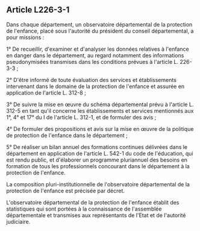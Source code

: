 ## Article L226-3-1

Dans chaque département, un observatoire départemental de la protection de l'enfance, placé sous l'autorité
du président du conseil départemental, a pour missions :


1° De recueillir, d'examiner et d'analyser les données relatives à l'enfance en danger dans le département,
au regard notamment des informations pseudonymisées transmises dans les conditions prévues à l'article L.
226-3-3 ;

2° D'être informé de toute évaluation des services et établissements intervenant dans le domaine de la
protection de l'enfance et assurée en application de l'article L. 312-8 ;

3° De suivre la mise en œuvre du schéma départemental prévu à l'article L. 312-5 en tant qu'il concerne les
établissements et services mentionnés aux 1°, 4° et 17° du I de l'article L. 312-1, et de formuler des avis ;

4° De formuler des propositions et avis sur la mise en œuvre de la politique de protection de l'enfance dans le
département ;

5° De réaliser un bilan annuel des formations continues délivrées dans le département en application de
l'article L. 542-1 du code de l'éducation, qui est rendu public, et d'élaborer un programme pluriannuel des
besoins en formation de tous les professionnels concourant dans le département à la protection de l'enfance.

La composition pluri-institutionnelle de l'observatoire départemental de la protection de l'enfance est
précisée par décret.

L'observatoire départemental de la protection de l'enfance établit des statistiques qui sont portées à la
connaissance de l'assemblée départementale et transmises aux représentants de l'Etat et de l'autorité
judiciaire.

